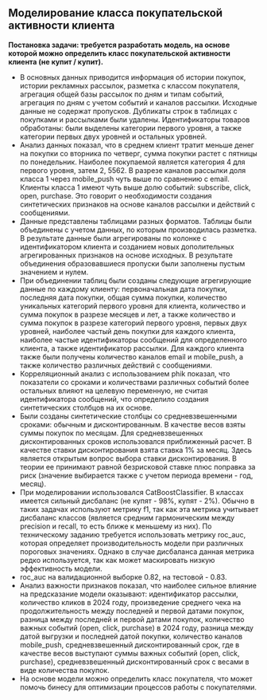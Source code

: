 ## Моделирование класса покупательской активности клиента

**Постановка задачи: требуется разработать модель,  на основе которой можно определить класс покупательской активности клиента (не купит / купит).**   

* В основных данных приводится информация об  истории покупок,  истории рекламных рассылок, разметка с классом покупателя,  агрегация общей базы рассылок по дням и типам событий, агрегация по дням с учетом событий и каналов рассылки. Исходные данные не содержат пропусков. Дубликаты строк в таблицах с покупками и рассылками были удалены. Идентификаторы товаров обработаны: были выделены категории первого уровня, а также категории первых двух уровней и остальных уровней.   
* Анализ данных показал, что в среднем клиент тратит меньше денег на покупки со вторника по четверг, сумма покупки растет с пятницы по понедельник. Наиболее покупаемой является категория 4 для первого уровня, затем 2, 5562. В разрезе каналов рассылки доля класса 1 через mobile_push чуть выше по сравнению с email. Клиенты класса 1 имеют чуть выше долю событий: subscribe, click, open, purchase. Это говорит о необходимости создания синтетических признаков на основе каналов рассылки и действий с сообщениями.   
* Данные представлены таблицами разных форматов. Таблицы были объединены с учетом данных, по которым производилась разметка. В результате данные были агрегированы по колонке с идентификатором клиента и созданием новых дополительных агрегированных признаков на основе исходных. В результате объединения образовавшиеся пропуски были заполнены пустым значением и нулем.
* При объединении таблиц были созданы следующие агрегирующие данные по каждому клиенту: первоначальная дата покупки, последняя дата покупки, общая сумма покупки, количество уникальных категорий первого уровня для клиента, количество и сумма покупок в разрезе месяцев и лет, а также количество и сумма покупок в разрезе категорий первого уровня, первых двух уровней, наиболее частый день покупки для каждого клиента, наиболее частые идентификаторы сообщений для определенного клиента, а также идентификатор рассылки. Для каждого клиента также были получены количество каналов email и mobile_push, а также количество различных действий с сообщениями.
* Корреляционный анализ с использованием phik показал, что показатели со сроками и количествами различных событий более остальных влияют на целевую переменную, не считая идентификатора сообщений, что определило создания синтетических столбцов на их основе.   
* Были созданы синтетические столбцы со средневзвешенными сроками: обычным и дисконтированным. В качестве весов взяты суммы покупок по месяцам. Для средневзвешенных дисконтированных сроков использовался приближенный расчет. В качестве ставки дисконтирования взята ставка 1% за месяц. Здесь является открытым вопрос выбора ставки дисконтирования. В теории ее принимают равной безрисковой ставке плюс поправка за риск (значение выбирается также с учетом периода времени - год, месяц).
* При моделировании использовался CatBoostClassifier. В классах имеется сильный дисбаланс (не купят - 98%, купят - 2%). Обычно в таких задачах используют метрику f1, так как эта метрика учитывает дисбаланс классов (является средним гармоническим между precision и recall, то есть ближе к меньшему из них). По техническому заданию требуется использовать метрику roc_auc, которая определяет производительность модели при различных пороговых значениях. Однако в случае дисбаланса данная метрика редко используется, так как может маскировать низкую эффективность модели.
* roc_auc на валидационной выборке 0.82, на тестовой - 0.83.
* Анализ важности признаков показал, что наиболее сильное влияние на предсказание модели оказывают: идентификатор рассылки, количество кликов в 2024 году, произведение среднего чека на продолжительность между последней и первой датами покупок, разница между последней и первой датами покупок, количество важных событий (open, click, purchase) в 2024 году, разница между датой выгрузки и последней датой покупки, количество каналов mobile_push, средневзвешенный дисконтированный срок, где в качестве весов выступают суммы важных событий (open, click, purchase), средневзвешенный дисконтированный срок с весами в виде количества покупок.
* На основе модели можно определить класс покупателя, что может помочь бинесу для оптимизации процессов работы с покупателями.